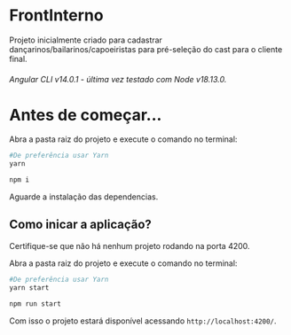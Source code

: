 # FrontInterno

Projeto inicialmente criado para cadastrar dançarinos/bailarinos/capoeiristas para pré-seleção do cast para o cliente final.

###### Angular CLI v14.0.1 - última vez testado com Node v18.13.0.
# Antes de começar...
Abra a pasta raiz do projeto e execute o comando no terminal:

```bash
#De preferência usar Yarn
yarn
```

```bash
npm i
```
 Aguarde a instalação das dependencias.

## Como inicar a aplicação?
 Certifique-se que não há nenhum projeto rodando na porta 4200.

Abra a pasta raiz do projeto e execute o comando no terminal:

```bash
#De preferência usar Yarn
yarn start
```

```bash
npm run start 
```
 Com isso o projeto estará disponível acessando `http://localhost:4200/`.

